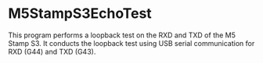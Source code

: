 # M5StampS3EchoTest
This program performs a loopback test on the RXD and TXD of the M5 Stamp S3. It conducts the loopback test using USB serial communication for RXD (G44) and TXD (G43).
